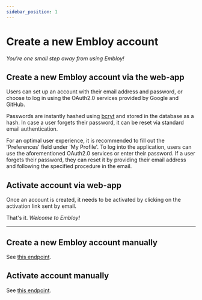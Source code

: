 ```yaml
---
sidebar_position: 1
---
```


# Create a new Embloy account

_You're one small step away from using Embloy!_

## Create a new Embloy account via the web-app

Users can set up an account with their email address and password, or choose to log in using the OAuth2.0 services
provided by Google and GitHub. 

Passwords are instantly hashed using [bcryt](https://en.wikipedia.org/wiki/Bcrypt) and stored in the database as a
hash. In case a user forgets their password, it can be reset via standard email authentication.

For an optimal user experience, it is recommended to fill out the 'Preferences' field under 'My Profile'.
To log into the application, users can use the aforementioned OAuth2.0 services or enter their password.
If a user forgets their password, they can reset it by providing their email address and following the specified
procedure in the email.

## Activate account via web-app

Once an account is created, it needs to be activated by clicking on the activation link sent by email.

That's it. _Welcome to Embloy!_

---

## Create a new Embloy account manually

See [this endpoint](https://www.postman.com/embloy/workspace/embloy-workspace/request/24977803-110d59f7-4ca3-4a6e-9832-be7083b056f3).


## Activate account manually

See [this endpoint](https://www.postman.com/embloy/workspace/embloy-workspace/request/24977803-20ee549b-80c6-4343-baaf-c82e62cd1a7d).
